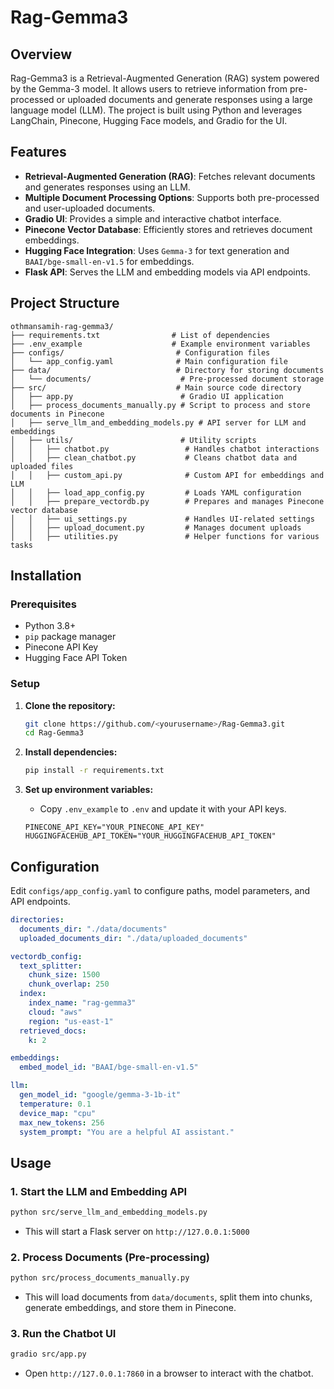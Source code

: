 # Rag-Gemma3

## Overview

Rag-Gemma3 is a Retrieval-Augmented Generation (RAG) system powered by the Gemma-3 model. It allows users to retrieve information from pre-processed or uploaded documents and generate responses using a large language model (LLM). The project is built using Python and leverages LangChain, Pinecone, Hugging Face models, and Gradio for the UI.

## Features

- **Retrieval-Augmented Generation (RAG)**: Fetches relevant documents and generates responses using an LLM.
- **Multiple Document Processing Options**: Supports both pre-processed and user-uploaded documents.
- **Gradio UI**: Provides a simple and interactive chatbot interface.
- **Pinecone Vector Database**: Efficiently stores and retrieves document embeddings.
- **Hugging Face Integration**: Uses `Gemma-3` for text generation and `BAAI/bge-small-en-v1.5` for embeddings.
- **Flask API**: Serves the LLM and embedding models via API endpoints.

## Project Structure

```
othmansamih-rag-gemma3/
├── requirements.txt                # List of dependencies
├── .env_example                    # Example environment variables
├── configs/                         # Configuration files
│   └── app_config.yaml              # Main configuration file
├── data/                            # Directory for storing documents
│   └── documents/                    # Pre-processed document storage
├── src/                             # Main source code directory
│   ├── app.py                        # Gradio UI application
│   ├── process_documents_manually.py # Script to process and store documents in Pinecone
│   ├── serve_llm_and_embedding_models.py # API server for LLM and embeddings
│   ├── utils/                        # Utility scripts
│   │   ├── chatbot.py                 # Handles chatbot interactions
│   │   ├── clean_chatbot.py           # Cleans chatbot data and uploaded files
│   │   ├── custom_api.py              # Custom API for embeddings and LLM
│   │   ├── load_app_config.py         # Loads YAML configuration
│   │   ├── prepare_vectordb.py        # Prepares and manages Pinecone vector database
│   │   ├── ui_settings.py             # Handles UI-related settings
│   │   ├── upload_document.py         # Manages document uploads
│   │   ├── utilities.py               # Helper functions for various tasks
```

## Installation

### Prerequisites

- Python 3.8+
- `pip` package manager
- Pinecone API Key
- Hugging Face API Token

### Setup

1. **Clone the repository:**
    
    ```bash
    git clone https://github.com/<yourusername>/Rag-Gemma3.git
    cd Rag-Gemma3
    ```
    
2. **Install dependencies:**
    
    ```bash
    pip install -r requirements.txt
    ```
    
3. **Set up environment variables:**
    - Copy `.env_example` to `.env` and update it with your API keys.
    
    ```
    PINECONE_API_KEY="YOUR_PINECONE_API_KEY"
    HUGGINGFACEHUB_API_TOKEN="YOUR_HUGGINGFACEHUB_API_TOKEN"
    ```
    

## Configuration

Edit `configs/app_config.yaml` to configure paths, model parameters, and API endpoints.

```yaml
directories:
  documents_dir: "./data/documents"
  uploaded_documents_dir: "./data/uploaded_documents"

vectordb_config:
  text_splitter:
    chunk_size: 1500
    chunk_overlap: 250
  index:
    index_name: "rag-gemma3"
    cloud: "aws"
    region: "us-east-1"
  retrieved_docs:
    k: 2

embeddings:
  embed_model_id: "BAAI/bge-small-en-v1.5"

llm:
  gen_model_id: "google/gemma-3-1b-it"
  temperature: 0.1
  device_map: "cpu"
  max_new_tokens: 256
  system_prompt: "You are a helpful AI assistant."

```

## Usage

### 1. Start the LLM and Embedding API

```bash
python src/serve_llm_and_embedding_models.py
```

- This will start a Flask server on `http://127.0.0.1:5000`

### 2. Process Documents (Pre-processing)

```bash
python src/process_documents_manually.py
```

- This will load documents from `data/documents`, split them into chunks, generate embeddings, and store them in Pinecone.

### 3. Run the Chatbot UI

```bash
gradio src/app.py
```

- Open `http://127.0.0.1:7860` in a browser to interact with the chatbot.